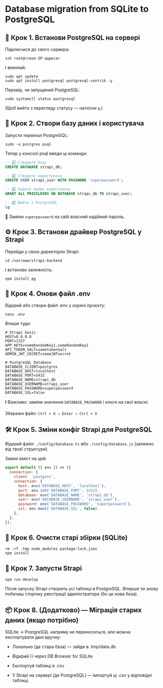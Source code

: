 # Database migration from SQLite to PostgreSQL

## 🧭 Крок 1. Встанови PostgreSQL на сервері

Підключися до свого сервера:
```shell
ssh root@<твоя-IP-адреса>
```


І виконай:
```shell
sudo apt update
sudo apt install postgresql postgresql-contrib -y
```

Перевір, чи запущений PostgreSQL:
```shell
sudo systemctl status postgresql
```


(Щоб вийти з перегляду статусу — натисни `q`.)

## 🧩 Крок 2. Створи базу даних і користувача

Запусти термінал PostgreSQL:
```shell
sudo -u postgres psql
```

Тепер у консолі psql введи ці команди:
```sql
-- 1️⃣ Створити базу
CREATE DATABASE strapi_db;

-- 2️⃣ Створити користувача
CREATE USER strapi_user WITH PASSWORD 'superpassword';

-- 3️⃣ Надати права користувачу
GRANT ALL PRIVILEGES ON DATABASE strapi_db TO strapi_user;

-- 4️⃣ Вийти з PostgreSQL
\q
```

🔐 Заміни `superpassword` на свій власний надійний пароль.

## ⚙️ Крок 3. Встанови драйвер PostgreSQL у Strapi

Перейди у свою директорію Strapi:
```
cd /var/www/strapi-backend
```

І встанови залежність:
```
npm install pg
```

## 📁 Крок 4. Онови файл .env

Відкрий або створи файл .env у корені проєкту:
```
nano .env
```

Впиши туди:
```
# Strapi basic
HOST=0.0.0.0
PORT=1337
APP_KEYS=someRandomKey1,someRandomKey2
API_TOKEN_SALT=sometokenSalt
ADMIN_JWT_SECRET=someJWTsecret

# PostgreSQL Database
DATABASE_CLIENT=postgres
DATABASE_HOST=localhost
DATABASE_PORT=5432
DATABASE_NAME=strapi_db
DATABASE_USERNAME=strapi_user
DATABASE_PASSWORD=superpassword
DATABASE_SSL=false
```

❗ Важливо: заміни значення `DATABASE_PASSWORD` і ключі на свої власні.

Збережи файл:
`Ctrl + O → Enter → Ctrl + X`

## 🛠️ Крок 5. Зміни конфіг Strapi для PostgreSQL

Відкрий файл:
`./config/database.ts` або `./config/database.js` (залежно від твоєї структури).

Заміні вміст на цей:
```js
export default ({ env }) => ({
  connection: {
    client: 'postgres',
    connection: {
      host: env('DATABASE_HOST', 'localhost'),
      port: env.int('DATABASE_PORT', 5432),
      database: env('DATABASE_NAME', 'strapi_db'),
      user: env('DATABASE_USERNAME', 'strapi_user'),
      password: env('DATABASE_PASSWORD', 'superpassword'),
      ssl: env.bool('DATABASE_SSL', false),
    },
  },
});
```

## 🧹 Крок 6. Очисти старі збірки (SQLite)
```shell
rm -rf .tmp node_modules package-lock.json
npm install
```

## 🚀 Крок 7. Запусти Strapi
```
npm run develop
```

Після запуску Strapi створить усі таблиці в PostgreSQL.
Вперше ти знову побачиш сторінку реєстрації адміністратора (бо це нова база).

## 📦 Крок 8. (Додатково) — Міграція старих даних (якщо потрібно)

SQLite → PostgreSQL напряму не переноситься,
але можна експортувати дані вручну:

- Локально (де стара база) — зайди в .tmp/data.db

- Відкрий її через DB Browser for SQLite

- Експортуй таблиці в .csv

- У Strapi на сервері (де PostgreSQL) — імпортуй ці .csv у відповідні таблиці.
